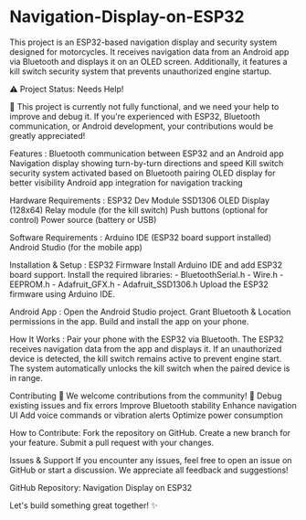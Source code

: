 # Navigation-Display-on-ESP32

This project is an ESP32-based navigation display and security system designed for motorcycles. It receives navigation data from an Android app via Bluetooth and displays it on an OLED screen. Additionally, it features a kill switch security system that prevents unauthorized engine startup.

⚠️ Project Status: Needs Help!

🚧 This project is currently not fully functional, and we need your help to improve and debug it. If you're experienced with ESP32, Bluetooth communication, or Android development, your contributions would be greatly appreciated!

Features :
    Bluetooth communication between ESP32 and an Android app
    Navigation display showing turn-by-turn directions and speed
    Kill switch security system activated based on Bluetooth pairing
    OLED display for better visibility
    Android app integration for navigation tracking

Hardware Requirements :
    ESP32 Dev Module
    SSD1306 OLED Display (128x64)
    Relay module (for the kill switch)
    Push buttons (optional for control)
    Power source (battery or USB)

Software Requirements :
    Arduino IDE (ESP32 board support installed)
    Android Studio (for the mobile app)

Installation & Setup :
    ESP32 Firmware
    Install Arduino IDE and add ESP32 board support.
    Install the required libraries:
    - BluetoothSerial.h
    - Wire.h
    - EEPROM.h
    - Adafruit_GFX.h
    - Adafruit_SSD1306.h
    Upload the ESP32 firmware using Arduino IDE.

Android App :
    Open the Android Studio project.
    Grant Bluetooth & Location permissions in the app.
    Build and install the app on your phone.

How It Works :
    Pair your phone with the ESP32 via Bluetooth.
    The ESP32 receives navigation data from the app and displays it.
    If an unauthorized device is detected, the kill switch remains active to prevent engine start.
    The system automatically unlocks the kill switch when the paired device is in range.

Contributing 🤝
We welcome contributions from the community! 🚀
    Debug existing issues and fix errors
    Improve Bluetooth stability
    Enhance navigation UI
    Add voice commands or vibration alerts
    Optimize power consumption

How to Contribute:
Fork the repository on GitHub.
        Create a new branch for your feature.
    Submit a pull request with your changes.

Issues & Support
If you encounter any issues, feel free to open an issue on GitHub or start a discussion. We appreciate all feedback and suggestions!

GitHub Repository: Navigation Display on ESP32

Let's build something great together! ✨